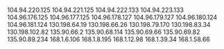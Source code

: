104.94.220.125
104.94.221.125
104.94.222.133
104.94.223.133
104.96.176.125
104.96.177.125
104.96.178.127
104.96.179.127
104.96.180.124
104.96.181.124
130.198.64.19
130.198.66.26
130.198.79.170
130.198.83.34
130.198.102.82
135.90.66.2
135.90.68.114
135.90.69.66
135.90.69.82
135.90.89.234
168.1.6.106
168.1.8.195
168.1.12.98
168.1.39.34
168.1.58.66
